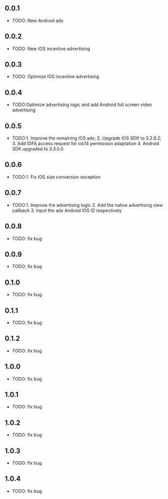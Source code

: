 ## 0.0.1

* TODO: New Android ads

## 0.0.2

* TODO: New IOS incentive advertising

## 0.0.3

* TODO: Optimize IOS incentive advertising

## 0.0.4

* TODO:Optimize advertising logic and add Android full screen video advertising

## 0.0.5

* TODO:1. Improve the remaining IOS ads; 2. Upgrade IOS SDK to 3.2.6.2; 3. Add IDFA access request for ios14 permission adaptation 4. Android SDK upgraded to 3.3.0.0

## 0.0.6

* TODO:1. Fix IOS size conversion exception

## 0.0.7

* TODO:1. Improve the advertising logic 2. Add the native advertising view callback 3. Input the ads Android IOS ID respectively

## 0.0.8

* TODO: fix bug

## 0.0.9

* TODO: fix bug


## 0.1.0

* TODO: fix bug


## 0.1.1

* TODO: fix bug

## 0.1.2

* TODO: fix bug

## 1.0.0

* TODO: fix bug

## 1.0.1

* TODO: fix bug

## 1.0.2

* TODO: fix bug

## 1.0.3

* TODO: fix bug

## 1.0.4

* TODO: fix bug
